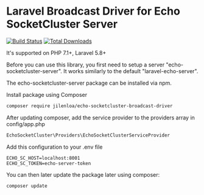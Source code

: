 Laravel Broadcast Driver for Echo SocketCluster Server
=======================

[![Build Status](https://img.shields.io/travis/jilenloa/echo-socketcluster-broadcast-driver.svg?style=flat-square)](https://travis-ci.org/jilenloa/echo-socketcluster-broadcast-driver)
[![Total Downloads](https://img.shields.io/packagist/dt/jilenloa/echo-socketcluster-broadcast-driver.svg?style=flat-square)](https://packagist.org/packages/jilenloa/echo-socketcluster-broadcast-driver)

It's supported on PHP 7.1+, Laravel 5.8+

Before you can use this library, you first need to setup a server "echo-socketcluster-server". It works similarly to the default "laravel-echo-server".

The echo-socketcluster-server package can be installed via npm.

Install package using Composer
```bash
composer require jilenloa/echo-socketcluster-broadcast-driver
```

After updating composer, add the service provider to the providers array in config/app.php

```php
EchoSocketCluster\Providers\EchoSocketClusterServiceProvider
```

Add this configuration to your .env file
```dotenv
ECHO_SC_HOST=localhost:8001
ECHO_SC_TOKEN=echo-server-token
```

You can then later update the package later using composer:

 ```bash
composer update
 ```
